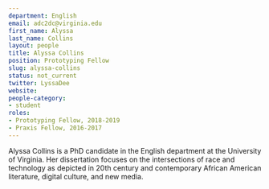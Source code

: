 ```yaml
---
department: English
email: adc2dc@virginia.edu
first_name: Alyssa
last_name: Collins
layout: people
title: Alyssa Collins
position: Prototyping Fellow
slug: alyssa-collins
status: not_current
twitter: LyssaDee
website: 
people-category:
- student
roles:
- Prototyping Fellow, 2018-2019
- Praxis Fellow, 2016-2017
---
```


Alyssa Collins is a PhD candidate in the English department at the University of Virginia. Her dissertation focuses on the intersections of race and technology as depicted in 20th century and contemporary African American literature, digital culture, and new media.